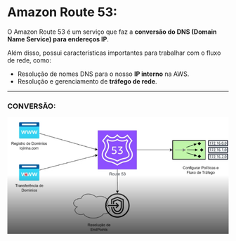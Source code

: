# Amazon Route 53:

O Amazon Route 53 é um serviço que faz a **conversão do DNS (Domain Name Service) para endereços IP**.  

Além disso, possui características importantes para trabalhar com o fluxo de rede, como:  
- Resolução de nomes DNS para o nosso **IP interno** na AWS.  
- Resolução e gerenciamento de **tráfego de rede**.

---

### **CONVERSÃO:**

![alt text](.img/conversao-53.png)